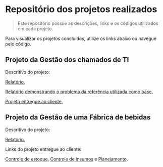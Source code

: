 <h1>Repositório dos projetos realizados</h1>

> Este repositório possue as descrições, links e os códigos utilizados em cada projeto.

Para visualizar os projetos concluídos, utilize os links abaixo ou navegue pelo código.

<h2>Projeto da Gestão dos chamados de TI</h2>

Descritivo do projeto:

[Relatório.](<https://github.com/natanaeloliver/projetos/blob/main/Gest%C3%A3o%20dos%20chamados%20de%20TI/Projeto%20da%20Gest%C3%A3o%20dos%20Chamados%20de%20TI.md>)

[Relatório demonstrando o problema da referência utilizada como base.](https://app.powerbi.com/view?r=eyJrIjoiNjcyMWVhMzUtMmI0Mi00Nzc1LThjOGYtMjRmOTNmZTNkYTIyIiwidCI6Ijk1MDVjN2Y5LWFiYTUtNGI1OS05YjRjLTFjOWE3OTdmZTE4MSJ9&pageName=ReportSectioncc9c8931241015832436) 

[Projeto entregue ao cliente.](https://app.powerbi.com/view?r=eyJrIjoiOGRkMjY1YmUtYjhhZi00YjQ5LWJhN2EtODBiNWM1NTRlZjQ5IiwidCI6Ijk1MDVjN2Y5LWFiYTUtNGI1OS05YjRjLTFjOWE3OTdmZTE4MSJ9&pageName=ReportSectiond1a780217045c05a1e13)

<h2>Projeto da Gestão de uma Fábrica de bebidas</h2>

Descritivo do projeto:

[Relatório.](<https://github.com/natanaeloliver/projetos/blob/main/Gest%C3%A3o%20de%20uma%20f%C3%A1brica%20de%20bebidas/Projeto%20do%20Sitema%20da%20f%C3%A1brica%20de%20bebidas.md>)

Links do projeto entregue ao cliente:

[Controle de estoque](https://docs.google.com/spreadsheets/d/174swrdXBoJXqsrjAUGNnjQtLUr7OmXcuR_SBrpf7kGU), [Controle de insumos](https://docs.google.com/spreadsheets/d/1hztTSsX_ASnHKiXzHcNBweVAVWiXqMVUMiNjrxeAB-I) e [Planejamento](https://docs.google.com/spreadsheets/d/1QibRARm7z7IAlV61UsLQ51ZmnEfDXMer2bZrvQzdyf4).